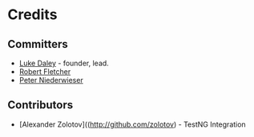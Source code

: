 # Credits

## Committers

* [Luke Daley](http://ldaley.com) - founder, lead.
* [Robert Fletcher](http://adhockery.blogspot.com/)
* [Peter Niederwieser](http://pniederw.wordpress.com/)

## Contributors

* [Alexander Zolotov]((http://github.com/zolotov) - TestNG Integration